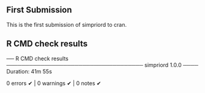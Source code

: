## First Submission

This is the first submission of simpriord to cran.

## R CMD check results

── R CMD check results ──────────────────────────────────── simpriord 1.0.0 ────
Duration: 41m 55s

0 errors ✔ | 0 warnings ✔ | 0 notes ✔

